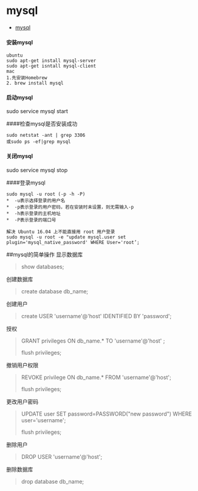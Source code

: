 # mysql

* [mysql](http://www.mysql.com/)

#### 安装mysql
    ubuntu
    sudo apt-get install mysql-server
    sudo apt-get isntall mysql-client
    mac
    1.先安装Homebrew
    2. brew install mysql
    
#### 启动mysql
  
  sudo service mysql start
    
####检查mysql是否安装成功
  
    sudo netstat -ant | grep 3306
    或sudo ps -ef|grep mysql
    
#### 关闭mysql
  
  sudo service mysql stop
    
####登录mysql

    sudo mysql -u root (-p -h -P)
    *  -u表示选择登录的用户名
    *  -p表示登录的用户密码，若在安装时未设置，则无需输入-p
    *  -h表示登录的主机地址
    *  -P表示登录的端口号

	解决 Ubuntu 16.04 上不能直接用 root 用户登录
	sudo mysql -u root -e "update mysql.user set plugin='mysql_native_password' WHERE User='root’;


    	
    
    
##mysql的简单操作
显示数据库
>show databases;

创建数据库
>create database db_name;

创建用户
>create USER 'username'@'host' IDENTIFIED BY 'password';

授权
>GRANT privileges ON db_name.* TO 'username'@'host' ;
>
>flush privileges;

撤销用户权限
>REVOKE privilege ON db_name.* FROM 'username'@'host'; 
>
>flush privileges;

更改用户密码
>UPDATE user SET password=PASSWORD("new password") WHERE user='username';
>
>flush privileges;

删除用户
>DROP USER 'username'@'host';

删除数据库
>drop database db_name;
